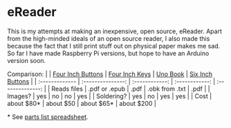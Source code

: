 # eReader
This is my attempts at making an inexpensive, open source, eReader.  Apart from the high-minded ideals of an open source reader, I also made this because the fact that I still print stuff out on physical paper makes me sad.  So far I have made Raspberry Pi versions, but hope to have an Arduino version soon.   

Comparison:
|                | [Four Inch Buttons](https://github.com/townmath/eReader/tree/main/fourInchButtons) | [Four Inch Keys](https://github.com/townmath/eReader/tree/main/fourInchKeys) | [Uno Book](https://github.com/townmath/eReader/tree/main/unoBook)       | [Six Inch Buttons](https://github.com/townmath/eReader/tree/main/sixInchButtons) |
| :------------- | :---------------: | :------------: | :------------: | :--------------: |
|  Reads files   | .pdf or .epub     | .pdf           | .obk from .txt | .pdf             |
|  Images?       | yes               | no             | no             | yes              |
|  Soldering?    | yes               | no             | yes            | yes              |
|  Cost          | about $80*        | about $50      | about $65*     | about $200       |

\* See [parts list spreadsheet](https://docs.google.com/spreadsheets/d/1QZZgKGRvNb7ut1qJOBiChj6p-5OpzVUDtKHotY_Kxuk/edit?usp=sharing).

